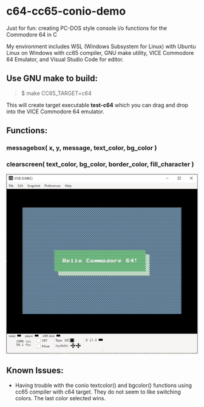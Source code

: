 # c64-cc65-conio-demo
Just for fun:  creating PC-DOS style console i/o functions for the Commodore 64 in C

My environment includes WSL (Windows Subsystem for Linux) with Ubuntu Linux on Windows with cc65 compiler, GNU make utility, VICE Commodore 64 Emulator, and Visual Studio Code for editor.

## Use GNU make to build:

> $ make CC65_TARGET=c64

This will create target executable **test-c64** which you can drag and drop into the VICE Commodore 64 emulator.

## Functions:

### messagebox( x, y, message, text_color, bg_color )

### clearscreen( text_color, bg_color, border_color, fill_character )

<img src="VICE-screenshot.png">

## Known Issues:

- Having trouble with the conio textcolor() and bgcolor() functions using cc65 compiler with c64 target.  They do not seem to like switching colors.  The last color selected wins.
